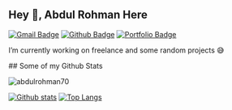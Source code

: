 ## Hey 👋, Abdul Rohman Here
[![Gmail Badge](https://img.shields.io/badge/-ar886069@gmail.com-c14438?style=flat&logo=Gmail&logoColor=white&link=mailto:ar886069@gmail.com)](mailto:ar886069@gmail.com) [![Github Badge](https://img.shields.io/badge/-abdulrohman70-grey?style=flat&logo=github&logoColor=white&link=https://github.com/abdulrohman70/)](https://www.github.com/abdulrohman70/) [![Portfolio Badge](https://img.shields.io/badge/portfolio-web-blue?style=flat&link=https://abdulrohman70.github.io/re-portofolio//)](https://abdulrohman70.github.io/re-portofolio//) <p align='left'>I’m currently working on freelance and some random projects 😅
</p>
## Some of my Github Stats
<p align=left> <img src=https://komarev.com/ghpvc/?username=abdulrohman70 alt=abdulrohman70 /> </p>

[![Github stats](https://github-readme-stats.vercel.app/api?username=abdulrohman70&show_icons=true&include_all_commits=true)](https://github.com/abdulrohman70/github-readme-stats)
[![Top Langs](https://github-readme-stats.vercel.app/api/top-langs/?username=abdulrohman70&layout=compact)](https://github.com/abdulrohman70/github-readme-stats)

